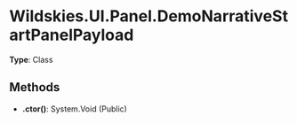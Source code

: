 ﻿# Wildskies.UI.Panel.DemoNarrativeStartPanelPayload

**Type**: Class

## Methods

- **.ctor()**: System.Void (Public)

